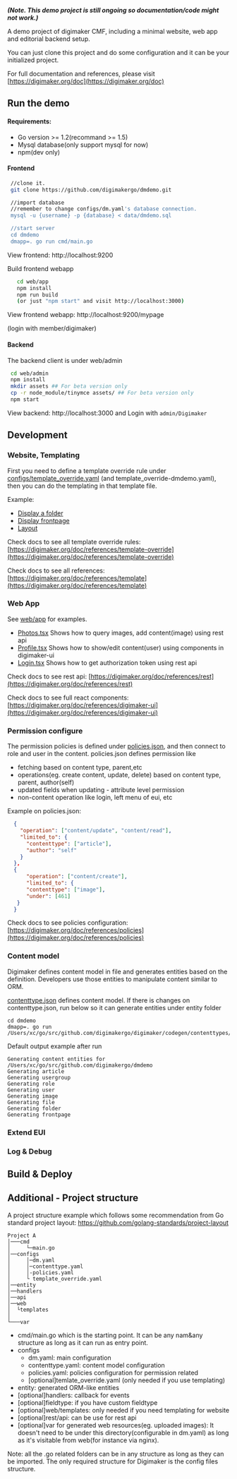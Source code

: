 
***(Note. This demo project is still ongoing so documentation/code might not work.)***

A demo project of digimaker CMF, including a minimal website, web app and editorial backend setup.

You can just clone this project and do some configuration and it can be your initialized project.

For full documentation and references, please visit [https://digimaker.org/doc](https://digimaker.org/doc)

Run the demo
-------

#### Requirements:
- Go version >= 1.2(recommand >= 1.5)
- Mysql database(only support mysql for now)
- npm(dev only)

#### Frontend
```sh
 //clone it.
 git clone https://github.com/digimakergo/dmdemo.git

 //import database
 //remember to change configs/dm.yaml's database connection.
 mysql -u {username} -p {database} < data/dmdemo.sql

 //start server
 cd dmdemo
 dmapp=. go run cmd/main.go
```
  View frontend: http://localhost:9200

Build frontend webapp

```sh
   cd web/app
   npm install
   npm run build
   (or just "npm start" and visit http://localhost:3000)
```
  View frontend webapp: http://localhost:9200/mypage

  (login with member/digimaker)


 #### Backend
  The backend client is under web/admin
  ```sh   
   cd web/admin
   npm install
   mkdir assets ## For beta version only   
   cp -r node_module/tinymce assets/ ## For beta version only
   npm start
   ```
View backend: http://localhost:3000 and Login with `admin/Digimaker`


Development
-------

### Website, Templating

First you need to define a template override rule under [configs/template_override.yaml](https://github.com/digimakergo/dmdemo/blob/master/configs/template_override.yaml) (and template_override-dmdemo.yaml), then you can do the templating in that template file.  

Example:
- [Display a folder](https://github.com/digimakergo/dmdemo/tree/master/web/templates/demo/folder/full.html)
- [Display frontpage](https://github.com/digimakergo/dmdemo/tree/master/web/templates/demo/folder/frontpage.html)
- [Layout](https://github.com/digimakergo/dmdemo/tree/master/web/templates/demo/base.html)

Check docs to see all template override rules: [https://digimaker.org/doc/references/template-override](https://digimaker.org/doc/references/template-override)

Check docs to see all references: [https://digimaker.org/doc/references/template](https://digimaker.org/doc/references/template)


### Web App
See [web/app](web/app) for examples.

- [Photos.tsx](web/app/src/Photos.tsx) Shows how to query images, add content(image) using rest api
- [Profile.tsx](web/app/src/Profile.tsx) Shows how to show/edit content(user) using components in digimaker-ui
- [Login.tsx](web/app/src/Login.tsx) Shows how to get authorization token using rest api

Check docs to see rest api: [https://digimaker.org/doc/references/rest](https://digimaker.org/doc/references/rest)

Check docs to see full react components: [https://digimaker.org/doc/references/digimaker-ui](https://digimaker.org/doc/references/digimaker-ui)


### Permission configure
The permission policies is defined under [policies.json](configs/policies.json), and then connect to role and user in the content. policies.json defines permission like
 - fetching  based on content type, parent,etc
 - operations(eg. create content, update, delete) based on content type, parent, author(self)
 - updated fields when updating - attribute level permission
 - non-content operation like login, left menu of eui, etc

Example on policies.json:
```json
  {
    "operation": ["content/update", "content/read"],
    "limited_to": {
      "contenttype": ["article"],
      "author": "self"
    }
  },
  {
      "operation": ["content/create"],
      "limited_to": {
      "contenttype": ["image"],
      "under": [461]
   }
  }
```

Check docs to see policies configuration: [https://digimaker.org/doc/references/policies](https://digimaker.org/doc/references/policies)

### Content model
Digimaker defines content model in file and generates entities based on the definition. Developers use those entities to manipulate content similar to ORM.

[contenttype.json](configs/contenttype.json) defines content model. If there is changes on contenttype.json, run below so it can generate entities under entity folder

```
cd dmdemo
dmapp=. go run /Users/xc/go/src/github.com/digimakergo/digimaker/codegen/contenttypes/gen.go
```

Default output example after run

```
Generating content entities for /Users/xc/go/src/github.com/digimakergo/dmdemo
Generating article
Generating usergroup
Generating role
Generating user
Generating image
Generating file
Generating folder
Generating frontpage
```


### Extend EUI

### Log & Debug


Build & Deploy
----------

Additional - Project structure
-------

A project structure example which follows some recommendation from Go standard project layout: https://github.com/golang-standards/project-layout

```
Project A
│───cmd
│     └─main.go
│──configs    
│     │─dm.yaml
│     │─contenttype.yaml
│     │-policies.yaml
│     └ template_override.yaml
│──entity
│──handlers
│──api
│──web
│  └templates
│
└───var
```

- cmd/main.go which is the starting point. It can be any nam&any structure as long as it can run as entry point.
- configs
   - dm.yaml: main configuration
   - contenttype.yaml: content model configuration
   - policies.yaml: policies configuration for permission related
   - [optional]temlate_override.yaml (only needed if you use templating)
- entity: generated ORM-like entities
- [optional]handlers: callback for events
- [optional]fieldtype: if you have custom fieldtype
- [optional]web/templates: only needed if you need templating for website
- [optional]rest/api: can be use for rest api
- [optional]var for generated web resources(eg. uploaded images): It doesn't need to be under this directory(configurable in dm.yaml) as long as it's visitable from web(for instance via nginx).

Note: all the .go related folders can be in any structure as long as they can be imported. The only required structure for Digimaker is the config files structure.
